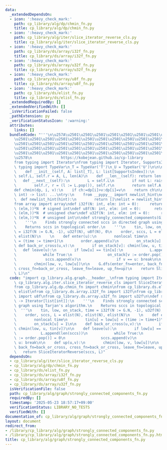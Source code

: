 ```yaml
---
data:
  _extendedDependsOn:
  - icon: ':heavy_check_mark:'
    path: cp_library/alg/dp/chmin_fn.py
    title: cp_library/alg/dp/chmin_fn.py
  - icon: ':heavy_check_mark:'
    path: cp_library/alg/iter/slice_iterator_reverse_cls.py
    title: cp_library/alg/iter/slice_iterator_reverse_cls.py
  - icon: ':heavy_check_mark:'
    path: cp_library/ds/array/i32f_fn.py
    title: cp_library/ds/array/i32f_fn.py
  - icon: ':heavy_check_mark:'
    path: cp_library/ds/array/u32f_fn.py
    title: cp_library/ds/array/u32f_fn.py
  - icon: ':heavy_check_mark:'
    path: cp_library/ds/array/u8f_fn.py
    title: cp_library/ds/array/u8f_fn.py
  - icon: ':heavy_check_mark:'
    path: cp_library/ds/elist_fn.py
    title: cp_library/ds/elist_fn.py
  _extendedRequiredBy: []
  _extendedVerifiedWith: []
  _isVerificationFailed: false
  _pathExtension: py
  _verificationStatusIcon: ':warning:'
  attributes:
    links: []
  bundledCode: "'''\n\u257A\u2501\u2501\u2501\u2501\u2501\u2501\u2501\u2501\u2501\u2501\
    \u2501\u2501\u2501\u2501\u2501\u2501\u2501\u2501\u2501\u2501\u2501\u2501\u2501\
    \u2501\u2501\u2501\u2501\u2501\u2501\u2501\u2501\u2501\u2501\u2501\u2501\u2501\
    \u2501\u2501\u2501\u2501\u2501\u2501\u2501\u2501\u2501\u2501\u2501\u2501\u2501\
    \u2501\u2501\u2501\u2501\u2501\u2501\u2501\u2501\u2501\u2501\u2501\u2501\u2501\
    \u2578\n             https://kobejean.github.io/cp-library               \n'''\n\
    from typing import Iterator\nfrom typing import Iterator, SupportsIndex\nfrom\
    \ typing import TypeVar\n_T = TypeVar('T')\n_U = TypeVar('U')\n\n\nclass SliceIteratorReverse(Iterator[_T]):\n\
    \    def __init__(self, A: list[_T], L: list[SupportsIndex]):\n        self.A,\
    \ self.L, self.r = A, L, len(A)\n    def __len__(self): return len(self.L)\n \
    \   def __next__(self):\n        L = self.L\n        if not L: raise StopIteration\n\
    \        self.r, r = (l := L.pop()), self.r\n        return self.A[l:r]\n\n\n\
    def chmin(dp, i, v):\n    if ch:=dp[i]>v:dp[i]=v\n    return ch\n\n\ndef elist(est_len:\
    \ int) -> list: ...\ntry:\n    from __pypy__ import newlist_hint\nexcept:\n  \
    \  def newlist_hint(hint):\n        return []\nelist = newlist_hint\n    \n\n\
    from array import array\ndef i32f(N: int, elm: int = 0):     return array('i',\
    \ (elm,))*N  # signed int\ndef u8f(N: int, elm: int = 0):      return array('B',\
    \ (elm,))*N  # unsigned char\ndef u32f(N: int, elm: int = 0):     return array('I',\
    \ (elm,))*N  # unsigned int\n\ndef strongly_connected_components(G) -> Iterator[list[int]]:\n\
    \    '''\n    Finds strongly connected sccs in directed graph using Tarjan's algorithm.\n\
    \    Returns sccs in topological order.\n    '''\n    tin, low, on_stack, time\
    \ = i32f(N := G.N, -1), u32f(N), u8f(N), 0\n    order, sccs, L = elist(N), elist(N),\
    \ elist(N)\n    \n    def enter(u):\n        nonlocal time\n        tin[u] = low[u]\
    \ = (time := time+1)\n        order.append(u)\n        on_stack[u] = 1\n\n   \
    \ def back_or_cross(u,v):\n        if on_stack[v]: chmin(low, u, tin[v])\n\n \
    \   def leave(u):\n        if low[u] == tin[u]:\n            L.append(len(sccs))\n\
    \            while True:\n                on_stack[v := order.pop()] = 0\n   \
    \             sccs.append(v)\n                if v == u: break\n\n    def up(u,v):\n\
    \        chmin(low, v, low[u])\n\n    G.dfs(enter_fn=enter, back_fn=back_or_cross,\
    \ cross_fn=back_or_cross, leave_fn=leave, up_fn=up)\n    return SliceIteratorReverse(sccs,\
    \ L)\n"
  code: "import cp_library.alg.graph.__header__\nfrom typing import Iterator\nfrom\
    \ cp_library.alg.iter.slice_iterator_reverse_cls import SliceIteratorReverse\n\
    from cp_library.alg.dp.chmin_fn import chmin\nfrom cp_library.ds.elist_fn import\
    \ elist\nfrom cp_library.ds.array.i32f_fn import i32f\nfrom cp_library.ds.array.u8f_fn\
    \ import u8f\nfrom cp_library.ds.array.u32f_fn import u32f\n\ndef strongly_connected_components(G)\
    \ -> Iterator[list[int]]:\n    '''\n    Finds strongly connected sccs in directed\
    \ graph using Tarjan's algorithm.\n    Returns sccs in topological order.\n  \
    \  '''\n    tin, low, on_stack, time = i32f(N := G.N, -1), u32f(N), u8f(N), 0\n\
    \    order, sccs, L = elist(N), elist(N), elist(N)\n    \n    def enter(u):\n\
    \        nonlocal time\n        tin[u] = low[u] = (time := time+1)\n        order.append(u)\n\
    \        on_stack[u] = 1\n\n    def back_or_cross(u,v):\n        if on_stack[v]:\
    \ chmin(low, u, tin[v])\n\n    def leave(u):\n        if low[u] == tin[u]:\n \
    \           L.append(len(sccs))\n            while True:\n                on_stack[v\
    \ := order.pop()] = 0\n                sccs.append(v)\n                if v ==\
    \ u: break\n\n    def up(u,v):\n        chmin(low, v, low[u])\n\n    G.dfs(enter_fn=enter,\
    \ back_fn=back_or_cross, cross_fn=back_or_cross, leave_fn=leave, up_fn=up)\n \
    \   return SliceIteratorReverse(sccs, L)"
  dependsOn:
  - cp_library/alg/iter/slice_iterator_reverse_cls.py
  - cp_library/alg/dp/chmin_fn.py
  - cp_library/ds/elist_fn.py
  - cp_library/ds/array/i32f_fn.py
  - cp_library/ds/array/u8f_fn.py
  - cp_library/ds/array/u32f_fn.py
  isVerificationFile: false
  path: cp_library/alg/graph/strongly_connected_components_fn.py
  requiredBy: []
  timestamp: '2025-05-23 18:57:17+09:00'
  verificationStatus: LIBRARY_NO_TESTS
  verifiedWith: []
documentation_of: cp_library/alg/graph/strongly_connected_components_fn.py
layout: document
redirect_from:
- /library/cp_library/alg/graph/strongly_connected_components_fn.py
- /library/cp_library/alg/graph/strongly_connected_components_fn.py.html
title: cp_library/alg/graph/strongly_connected_components_fn.py
---
```

